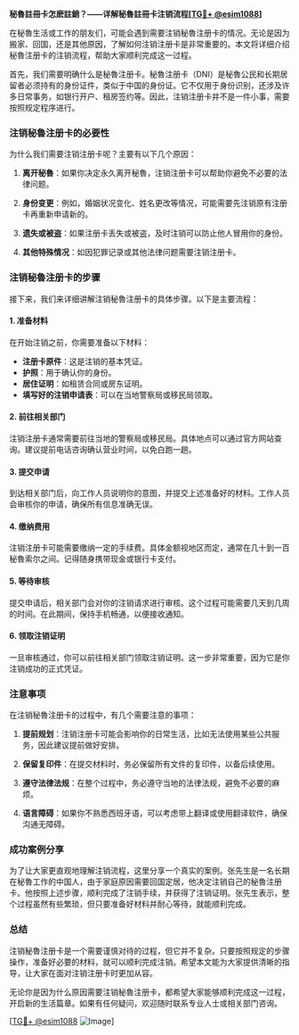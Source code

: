 **秘魯註冊卡怎麽註銷？——详解秘魯註冊卡注销流程[[TG💪+ @esim1088](https://t.me/s/esim1088)]**

在秘魯生活或工作的朋友们，可能会遇到需要注销秘魯注册卡的情况。无论是因为搬家、回国，还是其他原因，了解如何注销注册卡是非常重要的。本文将详细介绍秘魯注册卡的注销流程，帮助大家顺利完成这一过程。

首先，我们需要明确什么是秘魯注册卡。秘魯注册卡（DNI）是秘魯公民和长期居留者必须持有的身份证件，类似于中国的身份证。它不仅用于身份识别，还涉及许多日常事务，如银行开户、租房签约等。因此，注销注册卡并不是一件小事，需要按照规定程序进行。

### 注销秘魯注册卡的必要性

为什么我们需要注销注册卡呢？主要有以下几个原因：

1. **离开秘魯**：如果你决定永久离开秘魯，注销注册卡可以帮助你避免不必要的法律问题。
   
2. **身份变更**：例如，婚姻状况变化、姓名更改等情况，可能需要先注销原有注册卡再重新申请新的。

3. **遗失或被盗**：如果注册卡丢失或被盗，及时注销可以防止他人冒用你的身份。

4. **其他特殊情况**：如因犯罪记录或其他法律问题需要注销注册卡。

### 注销秘魯注册卡的步骤

接下来，我们来详细讲解注销秘魯注册卡的具体步骤。以下是主要流程：

#### 1. 准备材料

在开始注销之前，你需要准备以下材料：

- **注册卡原件**：这是注销的基本凭证。
- **护照**：用于确认你的身份。
- **居住证明**：如租赁合同或房东证明。
- **填写好的注销申请表**：可以在当地警察局或移民局领取。

#### 2. 前往相关部门

注销注册卡通常需要前往当地的警察局或移民局。具体地点可以通过官方网站查询。建议提前电话咨询确认营业时间，以免白跑一趟。

#### 3. 提交申请

到达相关部门后，向工作人员说明你的意图，并提交上述准备好的材料。工作人员会审核你的申请，确保所有信息准确无误。

#### 4. 缴纳费用

注销注册卡可能需要缴纳一定的手续费。具体金额视地区而定，通常在几十到一百秘魯索尔之间。记得随身携带现金或银行卡支付。

#### 5. 等待审核

提交申请后，相关部门会对你的注销请求进行审核。这个过程可能需要几天到几周的时间。在此期间，保持手机畅通，以便接收通知。

#### 6. 领取注销证明

一旦审核通过，你可以前往相关部门领取注销证明。这一步非常重要，因为它是你注销成功的正式凭证。

### 注意事项

在注销秘魯注册卡的过程中，有几个需要注意的事项：

1. **提前规划**：注销注册卡可能会影响你的日常生活，比如无法使用某些公共服务，因此建议提前做好安排。

2. **保留复印件**：在提交材料时，务必保留所有文件的复印件，以备后续使用。

3. **遵守法律法规**：在整个过程中，务必遵守当地的法律法规，避免不必要的麻烦。

4. **语言障碍**：如果你不熟悉西班牙语，可以考虑带上翻译或使用翻译软件，确保沟通无障碍。

### 成功案例分享

为了让大家更直观地理解注销流程，这里分享一个真实的案例。张先生是一名长期在秘魯工作的中国人，由于家庭原因需要回国定居，他决定注销自己的秘魯注册卡。他按照上述步骤，顺利完成了注销手续，并获得了注销证明。张先生表示，整个过程虽然有些繁琐，但只要准备好材料并耐心等待，就能顺利完成。

### 总结

注销秘魯注册卡是一个需要谨慎对待的过程，但它并不复杂。只要按照规定的步骤操作，准备好必要的材料，就可以顺利完成注销。希望本文能为大家提供清晰的指导，让大家在面对注销注册卡时更加从容。

无论你是因为什么原因需要注销秘魯注册卡，都希望大家能够顺利完成这一过程，开启新的生活篇章。如果有任何疑问，欢迎随时联系专业人士或相关部门咨询。

[[TG💪+ @esim1088](https://t.me/s/esim1088) ![Image](https://i.postimg.cc/4NQfJmqS/Snipaste-2025-05-13-00-14-12.png)]